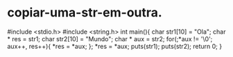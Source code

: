 # copiar-uma-str-em-outra.
#include &lt;stdio.h> #include &lt;string.h>  int main(){     char  str1[10] = "Ola";     char * res = str1;     char  str2[10] = "Mundo";     char * aux = str2;          for(;*aux != '\0'; aux++, res++){         *res = *aux;     };     *res = *aux;     puts(str1);     puts(str2);     return 0; }
